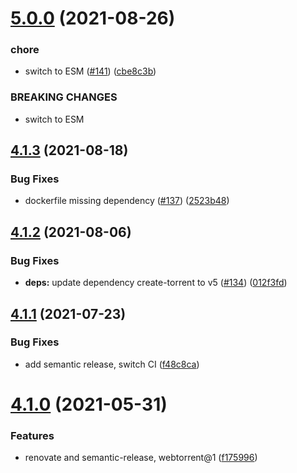 # [5.0.0](https://github.com/webtorrent/webtorrent-hybrid/compare/v4.1.3...v5.0.0) (2021-08-26)


### chore

* switch to ESM ([#141](https://github.com/webtorrent/webtorrent-hybrid/issues/141)) ([cbe8c3b](https://github.com/webtorrent/webtorrent-hybrid/commit/cbe8c3b8fff52a6fe9c86e531967566c5a889b12))


### BREAKING CHANGES

* switch to ESM

## [4.1.3](https://github.com/webtorrent/webtorrent-hybrid/compare/v4.1.2...v4.1.3) (2021-08-18)


### Bug Fixes

* dockerfile missing dependency ([#137](https://github.com/webtorrent/webtorrent-hybrid/issues/137)) ([2523b48](https://github.com/webtorrent/webtorrent-hybrid/commit/2523b48e1efd580139f27951edb130f96111d8a0))

## [4.1.2](https://github.com/webtorrent/webtorrent-hybrid/compare/v4.1.1...v4.1.2) (2021-08-06)


### Bug Fixes

* **deps:** update dependency create-torrent to v5 ([#134](https://github.com/webtorrent/webtorrent-hybrid/issues/134)) ([012f3fd](https://github.com/webtorrent/webtorrent-hybrid/commit/012f3fd702f6cfd70bb6cc29762412f78010daf7))

## [4.1.1](https://github.com/webtorrent/webtorrent-hybrid/compare/v4.1.0...v4.1.1) (2021-07-23)


### Bug Fixes

* add semantic release, switch CI ([f48c8ca](https://github.com/webtorrent/webtorrent-hybrid/commit/f48c8ca1ae4daa7ebdf5f86e2a59ba29ee3c05e6))

# [4.1.0](https://github.com/webtorrent/webtorrent-hybrid/compare/v4.0.3...v4.1.0) (2021-05-31)


### Features

* renovate and semantic-release, webtorrent@1 ([f175996](https://github.com/webtorrent/webtorrent-hybrid/commit/f175996e4528d57f4c762046291eaf19aee29965))
